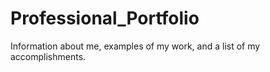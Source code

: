 # Professional_Portfolio
Information about me, examples of my work, and a list of my accomplishments.
